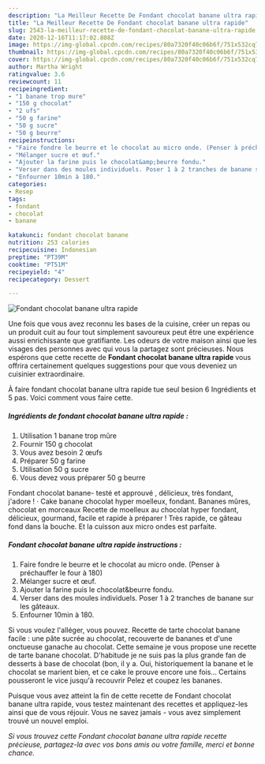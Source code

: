 ```yaml
---
description: "La Meilleur Recette De Fondant chocolat banane ultra rapide"
title: "La Meilleur Recette De Fondant chocolat banane ultra rapide"
slug: 2543-la-meilleur-recette-de-fondant-chocolat-banane-ultra-rapide
date: 2020-12-16T11:17:02.808Z
image: https://img-global.cpcdn.com/recipes/80a7320f40c06b6f/751x532cq70/fondant-chocolat-banane-ultra-rapide-photo-principale-de-la-recette.jpg
thumbnail: https://img-global.cpcdn.com/recipes/80a7320f40c06b6f/751x532cq70/fondant-chocolat-banane-ultra-rapide-photo-principale-de-la-recette.jpg
cover: https://img-global.cpcdn.com/recipes/80a7320f40c06b6f/751x532cq70/fondant-chocolat-banane-ultra-rapide-photo-principale-de-la-recette.jpg
author: Martha Wright
ratingvalue: 3.6
reviewcount: 11
recipeingredient:
- "1 banane trop mure"
- "150 g chocolat"
- "2 ufs"
- "50 g farine"
- "50 g sucre"
- "50 g beurre"
recipeinstructions:
- "Faire fondre le beurre et le chocolat au micro onde. (Penser à préchauffer le four à 180)"
- "Mélanger sucre et œuf."
- "Ajouter la farine puis le chocolat&amp;beurre fondu."
- "Verser dans des moules individuels. Poser 1 à 2 tranches de banane sur les gâteaux."
- "Enfourner 10min à 180."
categories:
- Resep
tags:
- fondant
- chocolat
- banane

katakunci: fondant chocolat banane 
nutrition: 253 calories
recipecuisine: Indonesian
preptime: "PT39M"
cooktime: "PT51M"
recipeyield: "4"
recipecategory: Dessert

---
```



![Fondant chocolat banane ultra rapide](https://img-global.cpcdn.com/recipes/80a7320f40c06b6f/751x532cq70/fondant-chocolat-banane-ultra-rapide-photo-principale-de-la-recette.jpg)

Une fois que vous avez reconnu les bases de la cuisine, créer un repas ou un produit cuit au four tout simplement savoureux peut être une expérience aussi enrichissante que gratifiante. Les odeurs de votre maison ainsi que les visages des personnes avec qui vous la partagez sont précieuses. Nous espérons que cette recette de <strong> Fondant chocolat banane ultra rapide </strong> vous offrira certainement quelques suggestions pour que vous deveniez un cuisinier extraordinaire.

<!--inarticleads1-->

À faire fondant chocolat banane ultra rapide tue seul besion 6 Ingrédients et 5 pas. Voici comment vous faire cette.

##### Ingrédients de fondant chocolat banane ultra rapide :

1. Utilisation 1 banane trop mûre
1. Fournir 150 g chocolat
1. Vous avez besoin 2 œufs
1. Préparer 50 g farine
1. Utilisation 50 g sucre
1. Vous devez vous préparer 50 g beurre


Fondant chocolat banane- testé et approuvé , délicieux, très fondant, j&#39;adore ! · Cake banane chocolat hyper moelleux, fondant. Bananes mûres, chocolat en morceaux Recette de moelleux au chocolat hyper fondant, délicieux, gourmand, facile et rapide à préparer ! Très rapide, ce gâteau fond dans la bouche. Et la cuisson aux micro ondes est parfaite. 

<!--inarticleads2-->

##### Fondant chocolat banane ultra rapide instructions :

1. Faire fondre le beurre et le chocolat au micro onde. (Penser à préchauffer le four à 180)
1. Mélanger sucre et œuf.
1. Ajouter la farine puis le chocolat&amp;beurre fondu.
1. Verser dans des moules individuels. Poser 1 à 2 tranches de banane sur les gâteaux.
1. Enfourner 10min à 180.


Si vous voulez l&#39;alléger, vous pouvez. Recette de tarte chocolat banane facile : une pâte sucrée au chocolat, recouverte de bananes et d&#39;une onctueuse ganache au chocolat. Cette semaine je vous propose une recette de tarte banane chocolat. D&#39;habitude je ne suis pas la plus grande fan de desserts à base de chocolat (bon, il y a. Oui, historiquement la banane et le chocolat se marient bien, et ce cake le prouve encore une fois… Certains pousseront le vice jusqu&#39;à recouvrir Pelez et coupez les bananes. 

<!--inarticleads1-->

<p>
Puisque vous avez atteint la fin de cette recette de Fondant chocolat banane ultra rapide, vous testez maintenant des recettes et appliquez-les ainsi que de vous réjouir. Vous ne savez jamais - vous avez simplement trouvé un nouvel emploi.
</p>

<p>
<i>Si vous trouvez cette Fondant chocolat banane ultra rapide recette précieuse, partagez-la avec vos bons amis ou votre famille, merci et bonne chance.</i>
</p>
